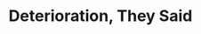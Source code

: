 ---
ee_id_thing: '2144'
site: '1'
type: '2'
inv_num: 2009-057
url: 2009-057-deterioration-they-said-exhibition-catalog
title: Deterioration, They Said
year: '2009'
display_year: '2009'
medium: Exhibition Catalog
dims: 11.5 x 8.5 x 0.75 inches
pitch: "​Group show catalog @ the Migros.&nbsp;"
ps: "​This isn't specifically a catalog of mine, but of a group show at the Migros
  Museum w/ Ryan Trecartin, Paperrad and Co, and Shana Moulton. Anyway, its worth
  your time if u can find it.&nbsp;"
live_url: ''
related: ''
youtube: ''
related_code: ''
imgs: 2012-057-deterioration-they-said-full-database-ih.jpg
subheading: "(Exhibition Catalog)"
download: ''
add_credit: ''
commission: ''
layout: things-i-made
---